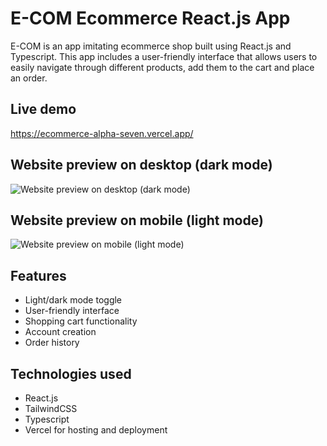 
# E-COM Ecommerce React.js App

E-COM is an app imitating ecommerce shop built using React.js and Typescript. This app includes a user-friendly interface that allows users to easily navigate through different products, add them to the cart and place an order.


## Live demo

https://ecommerce-alpha-seven.vercel.app/


## Website preview on desktop (dark mode)

![Website preview on desktop (dark mode)](https://media.giphy.com/media/v1.Y2lkPTc5MGI3NjExMTBiMzkzMGM0MmFjYzYxMWIzNzhlNTUwYmZmODBmMmUyYmZhN2U4ZiZlcD12MV9pbnRlcm5hbF9naWZzX2dpZklkJmN0PWc/d1LZcs3tsntWSzcDEn/giphy.gif)

## Website preview on mobile (light mode)
![Website preview on mobile (light mode)](https://media.giphy.com/media/v1.Y2lkPTc5MGI3NjExMjgxZTNhZTE0MjJjYjc0MDEwMDA2OGY4YTcwNzVmNDE4ZmRjZDBhNyZlcD12MV9pbnRlcm5hbF9naWZzX2dpZklkJmN0PWc/IZIKbmj3o0IHG1gMCv/giphy.gif)

## Features

- Light/dark mode toggle
- User-friendly interface
- Shopping cart functionality
- Account creation
- Order history


## Technologies used

- React.js
- TailwindCSS
- Typescript
- Vercel for hosting and deployment